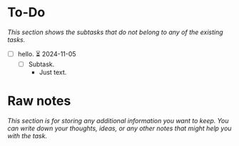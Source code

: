 # To-Do
*This section shows the subtasks that do not belong to any of the existing tasks.*
- [ ] hello. ⏳ 2024-11-05 
	- [ ] Subtask.
		- Just text.
# Raw notes
*This section is for storing any additional information you want to keep. You can write down your thoughts, ideas, or any other notes that might help you with the task.*